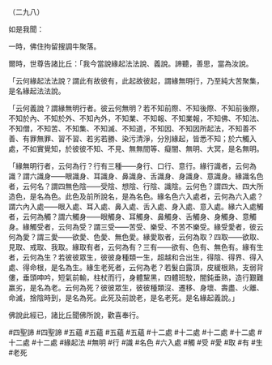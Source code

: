 （二九八）

如是我聞：

一時，佛住拘留搜調牛聚落。

爾時，世尊告諸比丘：「我今當說緣起法法說、義說。諦聽，善思，當為汝說。

「云何緣起法法說？謂此有故彼有，此起故彼起，謂緣無明行，乃至純大苦聚集，是名緣起法法說。

「云何義說？謂緣無明行者。彼云何無明？若不知前際、不知後際、不知前後際，不知於內、不知於外、不知內外，不知業、不知報、不知業報，不知佛、不知法、不知僧，不知苦、不知集、不知滅、不知道，不知因、不知因所起法，不知善不善、有罪無罪、習不習、若劣若勝、染污清淨，分別緣起，皆悉不知；於六觸入處，不如實覺知，於彼彼不知、不見、無無間等、癡闇、無明、大冥，是名無明。

「緣無明行者，云何為行？行有三種——身行、口行、意行。緣行識者，云何為識？謂六識身——眼識身、耳識身、鼻識身、舌識身、身識身、意識身。緣識名色者，云何名？謂四無色陰——受陰、想陰、行陰、識陰。云何色？謂四大、四大所造色，是名為色。此色及前所說名，是為名色。緣名色六入處者，云何為六入處？謂六內入處——眼入處、耳入處、鼻入處、舌入處、身入處、意入處。緣六入處觸者，云何為觸？謂六觸身——眼觸身、耳觸身、鼻觸身、舌觸身、身觸身、意觸身。緣觸受者，云何為受？謂三受——苦受、樂受、不苦不樂受。緣受愛者，彼云何為愛？謂三愛——欲愛、色愛、無色愛。緣愛取者，云何為取？四取——欲取、見取、戒取、我取。緣取有者，云何為有？三有——欲有、色有、無色有。緣有生者，云何為生？若彼彼眾生，彼彼身種類一生，超越和合出生，得陰、得界、得入處、得命根，是名為生。緣生老死者，云何為老？若髮白露頂，皮緩根熟，支弱背僂，垂頭呻吟，短氣前輸，柱杖而行，身體黧黑，四體班駮，闇鈍垂熟，造行艱難羸劣，是名為老。云何為死？彼彼眾生，彼彼種類沒、遷移、身壞、壽盡、火離、命滅，捨陰時到，是名為死。此死及前說老，是名老死。是名緣起義說。」

佛說此經已，諸比丘聞佛所說，歡喜奉行。


#四聖諦
#四聖諦
#五蘊
#五蘊
#五蘊
#五蘊
#十二處
#十二處
#十二處
#十二處
#十二處
#十二處
#緣起法
#無明
#行
#識
#名色
#六入處
#觸
#受
#愛
#取
#有
#生
#老死

